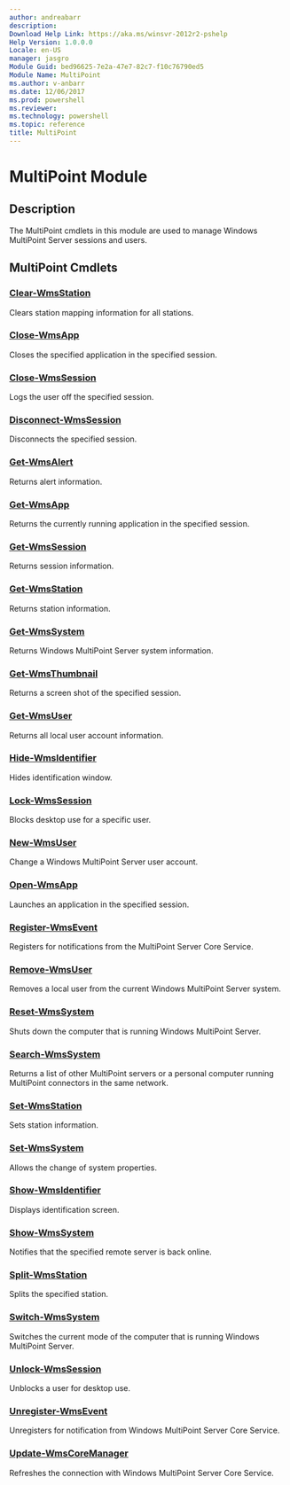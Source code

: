 ```yaml
---
author: andreabarr
description: 
Download Help Link: https://aka.ms/winsvr-2012r2-pshelp
Help Version: 1.0.0.0
Locale: en-US
manager: jasgro
Module Guid: bed96625-7e2a-47e7-82c7-f10c76790ed5
Module Name: MultiPoint
ms.author: v-anbarr
ms.date: 12/06/2017
ms.prod: powershell
ms.reviewer: 
ms.technology: powershell
ms.topic: reference
title: MultiPoint
---
```


# MultiPoint Module
## Description
The MultiPoint cmdlets in this module are used to manage Windows MultiPoint Server sessions and users.

## MultiPoint Cmdlets
### [Clear-WmsStation](./Clear-WmsStation.md)
Clears station mapping information for all stations.

### [Close-WmsApp](./Close-WmsApp.md)
Closes the specified application in the specified session.

### [Close-WmsSession](./Close-WmsSession.md)
Logs the user off the specified session.

### [Disconnect-WmsSession](./Disconnect-WmsSession.md)
Disconnects the specified session.

### [Get-WmsAlert](./Get-WmsAlert.md)
Returns alert information.

### [Get-WmsApp](./Get-WmsApp.md)
Returns the currently running application in the specified session.

### [Get-WmsSession](./Get-WmsSession.md)
Returns session information.

### [Get-WmsStation](./Get-WmsStation.md)
Returns station information.

### [Get-WmsSystem](./Get-WmsSystem.md)
Returns Windows MultiPoint Server system information.

### [Get-WmsThumbnail](./Get-WmsThumbnail.md)
Returns a screen shot of the specified session.

### [Get-WmsUser](./Get-WmsUser.md)
Returns all local user account information.

### [Hide-WmsIdentifier](./Hide-WmsIdentifier.md)
Hides identification window.

### [Lock-WmsSession](./Lock-WmsSession.md)
Blocks desktop use for a specific user.

### [New-WmsUser](./New-WmsUser.md)
Change a Windows MultiPoint Server user account.

### [Open-WmsApp](./Open-WmsApp.md)
Launches an application in the specified session.

### [Register-WmsEvent](./Register-WmsEvent.md)
Registers for notifications from the MultiPoint Server Core Service.

### [Remove-WmsUser](./Remove-WmsUser.md)
Removes a local user from the current Windows MultiPoint Server system.

### [Reset-WmsSystem](./Reset-WmsSystem.md)
Shuts down the computer that is running Windows MultiPoint Server.

### [Search-WmsSystem](./Search-WmsSystem.md)
Returns a list of other MultiPoint servers or a personal computer running MultiPoint connectors in the same network.

### [Set-WmsStation](./Set-WmsStation.md)
Sets station information.

### [Set-WmsSystem](./Set-WmsSystem.md)
Allows the change of system properties.

### [Show-WmsIdentifier](./Show-WmsIdentifier.md)
Displays identification screen.

### [Show-WmsSystem](./Show-WmsSystem.md)
Notifies that the specified remote server is back online.

### [Split-WmsStation](./Split-WmsStation.md)
Splits the specified station.

### [Switch-WmsSystem](./Switch-WmsSystem.md)
Switches the current mode of the computer that is running Windows MultiPoint Server.

### [Unlock-WmsSession](./Unlock-WmsSession.md)
Unblocks a user for desktop use.

### [Unregister-WmsEvent](./Unregister-WmsEvent.md)
Unregisters for notification from Windows MultiPoint Server Core Service.

### [Update-WmsCoreManager](./Update-WmsCoreManager.md)
Refreshes the connection with Windows MultiPoint Server Core Service.

